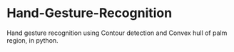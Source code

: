 # Hand-Gesture-Recognition
Hand gesture recognition using Contour detection and Convex hull of palm region, in python.
